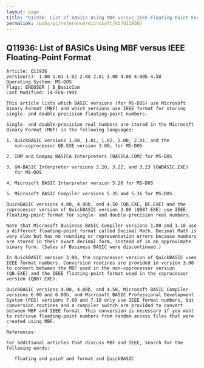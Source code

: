 ```yaml
---
layout: page
title: "Q11936: List of BASICs Using MBF versus IEEE Floating-Point Format"
permalink: /pubs/pc/reference/microsoft/kb/Q11936/
---
```


## Q11936: List of BASICs Using MBF versus IEEE Floating-Point Format

	Article: Q11936
	Version(s): 1.00 1.01 1.02 2.00 2.01 3.00 4.00 4.00b 4.50
	Operating System: MS-DOS
	Flags: ENDUSER | B_BasicCom
	Last Modified: 14-FEB-1991
	
	This article lists which BASIC versions (for MS-DOS) use Microsoft
	Binary Format (MBF) and which versions use IEEE format for storing
	single- and double-precision floating-point numbers.
	
	Single- and double-precision real numbers are stored in the Microsoft
	Binary Format (MBF) in the following languages:
	
	1. QuickBASIC versions 1.00, 1.01, 1.02, 2.00, 2.01, and the
	   non-coprocessor QB.EXE version 3.00, for MS-DOS
	
	2. IBM and Compaq BASICA Interpreters (BASICA.COM) for MS-DOS
	
	3. GW-BASIC Interpreter versions 3.20, 3.22, and 3.23 (GWBASIC.EXE)
	   for MS-DOS
	
	4. Microsoft BASIC Interpreter version 5.28 for MS-DOS
	
	5. Microsoft BASIC Compiler versions 5.35 and 5.36 for MS-DOS
	
	QuickBASIC versions 4.00, 4.00b, and 4.50 (QB.EXE, BC.EXE) and the
	coprocessor version of QuickBASIC version 3.00 (QB87.EXE) use IEEE
	floating-point format for single- and double-precision real numbers.
	
	Note that Microsoft Business BASIC Compiler versions 1.00 and 1.10 use
	a different floating-point format called Decimal Math. Decimal Math is
	very slow but has no rounding or representation errors because numbers
	are stored in their exact decimal form, instead of in an approximate
	binary form. (Sales of Business BASIC were discontinued.)
	
	In QuickBASIC version 3.00, the coprocessor version of QuickBASIC uses
	IEEE format numbers. Conversion routines are provided in version 3.00
	to convert between the MBF used in the non-coprocessor version
	(QB.EXE) and the IEEE floating-point format used in the coprocessor
	version (QB87.EXE).
	
	QuickBASIC versions 4.00, 4.00b, and 4.50, Microsoft BASIC Compiler
	versions 6.00 and 6.00b, and Microsoft BASIC Professional Development
	System (PDS) versions 7.00 and 7.10 only use IEEE format numbers, but
	conversion routines and a compiler switch are provided to convert
	between MBF and IEEE format. This conversion is necessary if you want
	to retrieve floating-point numbers from random access files that were
	created using MBF.
	
	References:
	
	For additional articles that discuss MBF and IEEE, search for the
	following words:
	
	   floating and point and format and QuickBASIC
